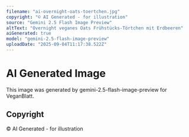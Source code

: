 ```yaml
---
filename: "ai-overnight-oats-toertchen.jpg"
copyright: "© AI Generated - for illustration"
source: "Gemini 2.5 Flash Image Preview"
altText: "Overnight veganes Oats Frühstücks-Törtchen mit Erdbeeren"
aiGenerated: true
model: "gemini-2.5-flash-image-preview"
uploadDate: "2025-09-04T11:17:38.522Z"
---
```


# AI Generated Image

This image was generated by gemini-2.5-flash-image-preview for VeganBlatt.

## Copyright
© AI Generated - for illustration
